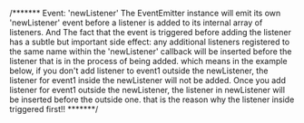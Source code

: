 
/*******
	Event: 'newListener'
	The EventEmitter instance will emit its own 'newListener' event 
	before a listener is added to its internal array of listeners.
	And
	The fact that the event is triggered 
	before adding the listener has a subtle but important side effect: 
	any additional listeners registered to the same name within the 'newListener' callback will be inserted 
	before the listener that is in the process of being added.
	which means in the example below, 
	if you don't add listener to event1 outside the newListener, 
	the listener for event1 inside the newListener will not be added.
	Once you add listener for event1 outside the newListener, 
	the listener in newListener will be inserted before the outside one.
	that is the reason why the listener inside triggered first!! 
*******/
